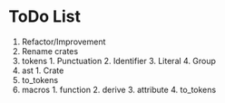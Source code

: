 # ToDo List
 1. Refactor/Improvement
   1. Rename crates
   2. tokens
     1. Punctuation
     2. Identifier
     3. Literal
     4. Group
   3. ast
     1. Crate
   4. to_tokens
   5. macros
     1. function
     2. derive
     3. attribute
     4. to_tokens